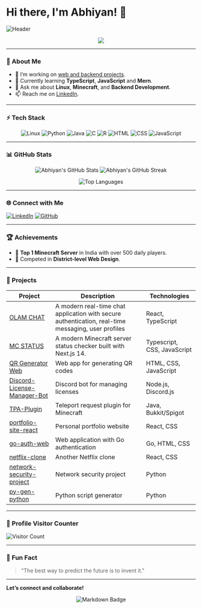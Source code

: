 # Hi there, I'm Abhiyan! 👋

![Header](https://user-images.githubusercontent.com/abhiyanpa/banner.gif) <!-- Replace with your own header image -->

<p align="center">
  <img src="https://readme-typing-svg.herokuapp.com?color=%2336BCF7&lines=Aspiring+Cybersecurity+Specialist;Minecraft+Server+Manager;Web+Designer;Backend+Developer;Tech+Enthusiast" />
</p>

---

### 🌟 About Me
- 🔭 I’m working on [web and backend projects](https://github.com/abhiyanpa).
- 🌱 Currently learning **TypeScript**, **JavaScript** and **Mern**.
- 💬 Ask me about **Linux**, **Minecraft**, and **Backend Development**.
- 📫 Reach me on [LinkedIn](https://linkedin.com/in/abhiyanpa).

---

### ⚡ Tech Stack
<p align="center">
  <img src="https://img.shields.io/badge/Linux-%23FCC624.svg?style=for-the-badge&logo=linux&logoColor=black" alt="Linux"/>
  <img src="https://img.shields.io/badge/Python-%233776AB.svg?style=for-the-badge&logo=python&logoColor=white" alt="Python"/>
  <img src="https://img.shields.io/badge/Java-%23ED8B00.svg?style=for-the-badge&logo=java&logoColor=white" alt="Java"/>
  <img src="https://img.shields.io/badge/C-%23A8B9CC.svg?style=for-the-badge&logo=c&logoColor=black" alt="C"/>
  <img src="https://img.shields.io/badge/R-%23175FAA.svg?style=for-the-badge&logo=r&logoColor=white" alt="R"/>
  <img src="https://img.shields.io/badge/HTML-%23E34F26.svg?style=for-the-badge&logo=html5&logoColor=white" alt="HTML"/>
  <img src="https://img.shields.io/badge/CSS-%231572B6.svg?style=for-the-badge&logo=css3&logoColor=white" alt="CSS"/>
  <img src="https://img.shields.io/badge/JavaScript-%23F7DF1E.svg?style=for-the-badge&logo=javascript&logoColor=black" alt="JavaScript"/>
</p>

---

### 📊 GitHub Stats

<p align="center">
  <img src="https://github-readme-stats.vercel.app/api?username=abhiyanpa&show_icons=true&theme=radical" alt="Abhiyan's GitHub Stats" />
  <img src="https://streak-stats.demolab.com?user=abhiyanpa&theme=radical&hide_border=true" alt="Abhiyan's GitHub Streak" />
</p>

<p align="center">
  <img src="https://github-readme-stats.vercel.app/api/top-langs/?username=abhiyanpa&layout=compact&theme=radical" alt="Top Languages" />
</p>

---

### 🌐 Connect with Me

[![LinkedIn](https://img.shields.io/badge/LinkedIn-%230A66C2.svg?style=for-the-badge&logo=linkedin&logoColor=white)](https://linkedin.com/in/abhiyanpa)
[![GitHub](https://img.shields.io/badge/GitHub-%23121011.svg?style=for-the-badge&logo=github&logoColor=white)](https://github.com/abhiyanpa)

---

### 🏆 Achievements
- 🎉 **Top 1 Minecraft Server** in India with over 500 daily players.
- 🥇 Competed in **District-level Web Design**.

---

### 💼 Projects

| Project | Description | Technologies |
| --- | --- | --- |
| [OLAM CHAT](https://github.com/abhiyanpa/olam-chat) | A modern real-time chat application with secure authentication, real-time messaging, user profiles | React, TypeScript|
| [MC STATUS](https://github.com/abhiyanpa/mcstatus) | A modern Minecraft server status checker built with Next.js 14. | Typescript, CSS, JavaScript |
| [QR Generator Web](https://github.com/abhiyanpa/qr-gen-web) | Web app for generating QR codes | HTML, CSS, JavaScript |
| [Discord-License-Manager-Bot](https://github.com/abhiyanpa/Discord-License-Manager-Bot) | Discord bot for managing licenses | Node.js, Discord.js |
| [TPA-Plugin](https://github.com/abhiyanpa/TPA-Plugin) | Teleport request plugin for Minecraft | Java, Bukkit/Spigot |
| [portfolio-site-react](https://github.com/abhiyanpa/portfolio-site-react) | Personal portfolio website | React, CSS |
| [go-auth-web](https://github.com/abhiyanpa/go-auth-web) | Web application with Go authentication | Go, HTML, CSS |
| [netflix-clone](https://github.com/abhiyanpa/netflix-clone) | Another Netflix clone | React, CSS |
| [network-security-project](https://github.com/abhiyanpa/network-security-project) | Network security project | Python |
| [py-gen-python](https://github.com/abhiyanpa/py-gen-python) | Python script generator | Python |
---

### 🏅 Profile Visitor Counter
![Visitor Count](https://komarev.com/ghpvc/?username=abhiyanpa&label=Profile%20views&color=0e75b6&style=flat)

---

### 💬 Fun Fact
> "The best way to predict the future is to invent it."

<!--
Feel free to add or remove sections as needed.
Replace the links with the actual URLs for images or repositories.
-->

---

**Let’s connect and collaborate!**

<p align="center">
  <img src="https://img.shields.io/badge/Made%20with-Markdown-blueviolet?style=for-the-badge" alt="Markdown Badge"/>
</p>
